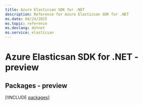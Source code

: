 ```yaml
---
title: Azure Elasticsan SDK for .NET
description: Reference for Azure Elasticsan SDK for .NET
ms.date: 04/24/2025
ms.topic: reference
ms.devlang: dotnet
ms.service: elasticsan
---
```

# Azure Elasticsan SDK for .NET - preview
## Packages - preview
[!INCLUDE [packages](elasticsan-index.md)]